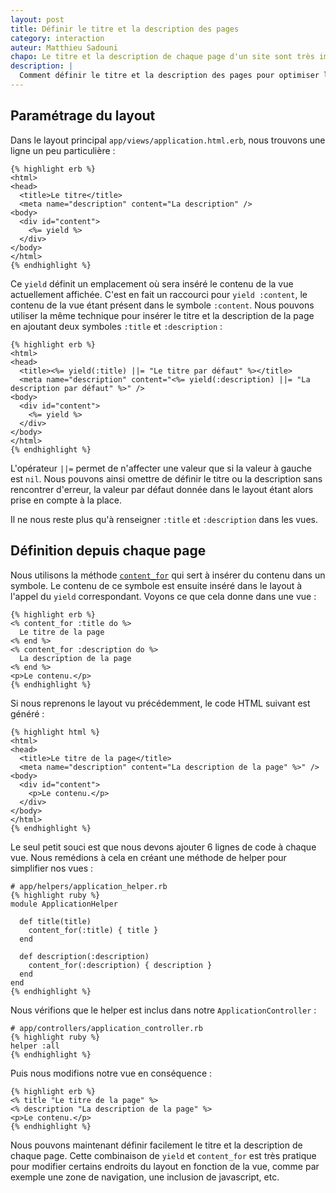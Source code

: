 ```yaml
---
layout: post
title: Définir le titre et la description des pages
category: interaction
auteur: Matthieu Sadouni
chapo: Le titre et la description de chaque page d'un site sont très importants pour obtenir un bon référencement naturel. Voyons comment définir de manière très simple le titre et la description de nos pages.
description: |
  Comment définir le titre et la description des pages pour optimiser le référencement.
---
```


## Paramétrage du layout

Dans le layout principal `app/views/application.html.erb`, nous trouvons une ligne un peu particulière :

    {% highlight erb %}
    <html>
    <head>
      <title>Le titre</title>
      <meta name="description" content="La description" />
    <body>
      <div id="content">
        <%= yield %>
      </div>
    </body>
    </html>
    {% endhighlight %}

Ce `yield` définit un emplacement où sera inséré le contenu de la vue actuellement affichée. C'est en fait un raccourci pour `yield :content`, le contenu de la vue étant présent dans le symbole `:content`. Nous pouvons utiliser la même technique pour insérer le titre et la description de la page en ajoutant deux symboles `:title` et `:description` :

    {% highlight erb %}
    <html>
    <head>
      <title><%= yield(:title) ||= "Le titre par défaut" %></title>
      <meta name="description" content="<%= yield(:description) ||= "La description par défaut" %>" />
    <body>
      <div id="content">
        <%= yield %>
      </div>
    </body>
    </html>
    {% endhighlight %}

L'opérateur `||=` permet de n'affecter une valeur que si la valeur à gauche est `nil`. Nous pouvons ainsi omettre de définir le titre ou la description sans rencontrer d'erreur, la valeur par défaut donnée dans le layout étant alors prise en compte à la place.

Il ne nous reste plus qu'à renseigner `:title` et `:description` dans les vues.

## Définition depuis chaque page

Nous utilisons la méthode [`content_for`][content_for] qui sert à insérer du contenu dans un symbole. Le contenu de ce symbole est ensuite inséré dans le layout à l'appel du `yield` correspondant. Voyons ce que cela donne dans une vue :

    {% highlight erb %}
    <% content_for :title do %>
      Le titre de la page
    <% end %>
    <% content_for :description do %>
      La description de la page
    <% end %>
    <p>Le contenu.</p>
    {% endhighlight %}

Si nous reprenons le layout vu précédemment, le code HTML suivant est généré :

    {% highlight html %}
    <html>
    <head>
      <title>Le titre de la page</title>
      <meta name="description" content="La description de la page" %>" />
    <body>
      <div id="content">
        <p>Le contenu.</p>
      </div>
    </body>
    </html>
    {% endhighlight %}

Le seul petit souci est que nous devons ajouter 6 lignes de code à chaque vue. Nous remédions à cela en créant une méthode de helper pour simplifier nos vues :

    # app/helpers/application_helper.rb
    {% highlight ruby %}
    module ApplicationHelper

      def title(title)
        content_for(:title) { title }
      end

      def description(:description)
        content_for(:description) { description }
      end
    end
    {% endhighlight %}

Nous vérifions que le helper est inclus dans notre `ApplicationController` :

    # app/controllers/application_controller.rb
    {% highlight ruby %}
    helper :all
    {% endhighlight %}

Puis nous modifions notre vue en conséquence :

    {% highlight erb %}
    <% title "Le titre de la page" %>
    <% description "La description de la page" %>
    <p>Le contenu.</p>
    {% endhighlight %}

Nous pouvons maintenant définir facilement le titre et la description de chaque page. Cette combinaison de `yield` et `content_for` est très pratique pour modifier certains endroits du layout en fonction de la vue, comme par exemple une zone de navigation, une inclusion de javascript, etc.

[content_for]:http://api.rubyonrails.org/classes/ActionView/Helpers/CaptureHelper.html#M001763